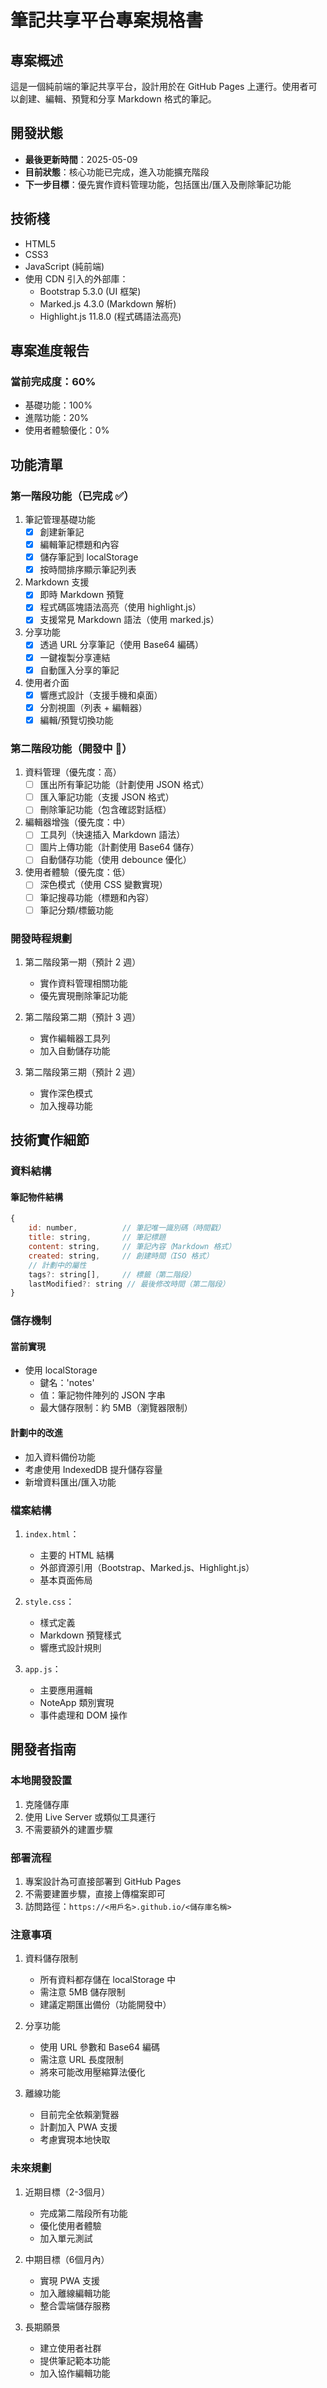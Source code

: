 # 筆記共享平台專案規格書

## 專案概述
這是一個純前端的筆記共享平台，設計用於在 GitHub Pages 上運行。使用者可以創建、編輯、預覽和分享 Markdown 格式的筆記。

## 開發狀態
- **最後更新時間**：2025-05-09
- **目前狀態**：核心功能已完成，進入功能擴充階段
- **下一步目標**：優先實作資料管理功能，包括匯出/匯入及刪除筆記功能

## 技術棧
- HTML5
- CSS3
- JavaScript (純前端)
- 使用 CDN 引入的外部庫：
  - Bootstrap 5.3.0 (UI 框架)
  - Marked.js 4.3.0 (Markdown 解析)
  - Highlight.js 11.8.0 (程式碼語法高亮)

## 專案進度報告
### 當前完成度：60%
- 基礎功能：100%
- 進階功能：20%
- 使用者體驗優化：0%

## 功能清單
### 第一階段功能（已完成 ✅）
1. 筆記管理基礎功能
   - [x] 創建新筆記
   - [x] 編輯筆記標題和內容
   - [x] 儲存筆記到 localStorage
   - [x] 按時間排序顯示筆記列表

2. Markdown 支援
   - [x] 即時 Markdown 預覽
   - [x] 程式碼區塊語法高亮（使用 highlight.js）
   - [x] 支援常見 Markdown 語法（使用 marked.js）

3. 分享功能
   - [x] 透過 URL 分享筆記（使用 Base64 編碼）
   - [x] 一鍵複製分享連結
   - [x] 自動匯入分享的筆記

4. 使用者介面
   - [x] 響應式設計（支援手機和桌面）
   - [x] 分割視圖（列表 + 編輯器）
   - [x] 編輯/預覽切換功能

### 第二階段功能（開發中 🚧）
1. 資料管理（優先度：高）
   - [ ] 匯出所有筆記功能（計劃使用 JSON 格式）
   - [ ] 匯入筆記功能（支援 JSON 格式）
   - [ ] 刪除筆記功能（包含確認對話框）

2. 編輯器增強（優先度：中）
   - [ ] 工具列（快速插入 Markdown 語法）
   - [ ] 圖片上傳功能（計劃使用 Base64 儲存）
   - [ ] 自動儲存功能（使用 debounce 優化）

3. 使用者體驗（優先度：低）
   - [ ] 深色模式（使用 CSS 變數實現）
   - [ ] 筆記搜尋功能（標題和內容）
   - [ ] 筆記分類/標籤功能

### 開發時程規劃
1. 第二階段第一期（預計 2 週）
   - 實作資料管理相關功能
   - 優先實現刪除筆記功能

2. 第二階段第二期（預計 3 週）
   - 實作編輯器工具列
   - 加入自動儲存功能

3. 第二階段第三期（預計 2 週）
   - 實作深色模式
   - 加入搜尋功能

## 技術實作細節
### 資料結構
#### 筆記物件結構
```javascript
{
    id: number,          // 筆記唯一識別碼（時間戳）
    title: string,       // 筆記標題
    content: string,     // 筆記內容（Markdown 格式）
    created: string,     // 創建時間（ISO 格式）
    // 計劃中的屬性
    tags?: string[],     // 標籤（第二階段）
    lastModified?: string // 最後修改時間（第二階段）
}
```

### 儲存機制
#### 當前實現
- 使用 localStorage
  - 鍵名：'notes'
  - 值：筆記物件陣列的 JSON 字串
  - 最大儲存限制：約 5MB（瀏覽器限制）

#### 計劃中的改進
- 加入資料備份功能
- 考慮使用 IndexedDB 提升儲存容量
- 新增資料匯出/匯入功能

### 檔案結構
1. `index.html`：
   - 主要的 HTML 結構
   - 外部資源引用（Bootstrap、Marked.js、Highlight.js）
   - 基本頁面佈局

2. `style.css`：
   - 樣式定義
   - Markdown 預覽樣式
   - 響應式設計規則

3. `app.js`：
   - 主要應用邏輯
   - NoteApp 類別實現
   - 事件處理和 DOM 操作

## 開發者指南
### 本地開發設置
1. 克隆儲存庫
2. 使用 Live Server 或類似工具運行
3. 不需要額外的建置步驟

### 部署流程
1. 專案設計為可直接部署到 GitHub Pages
2. 不需要建置步驟，直接上傳檔案即可
3. 訪問路徑：`https://<用戶名>.github.io/<儲存庫名稱>`

### 注意事項
1. 資料儲存限制
   - 所有資料都存儲在 localStorage 中
   - 需注意 5MB 儲存限制
   - 建議定期匯出備份（功能開發中）

2. 分享功能
   - 使用 URL 參數和 Base64 編碼
   - 需注意 URL 長度限制
   - 將來可能改用壓縮算法優化

3. 離線功能
   - 目前完全依賴瀏覽器
   - 計劃加入 PWA 支援
   - 考慮實現本地快取

### 未來規劃
1. 近期目標（2-3個月）
   - 完成第二階段所有功能
   - 優化使用者體驗
   - 加入單元測試

2. 中期目標（6個月內）
   - 實現 PWA 支援
   - 加入離線編輯功能
   - 整合雲端儲存服務

3. 長期願景
   - 建立使用者社群
   - 提供筆記範本功能
   - 加入協作編輯功能